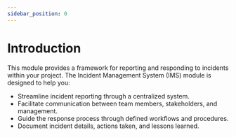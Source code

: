 ```yaml
---
sidebar_position: 0
---
```


# Introduction

This module provides a framework for reporting and responding to incidents within your project. The Incident Management System (IMS) module is designed to help you:

-   Streamline incident reporting through a centralized system.
-   Facilitate communication between team members, stakeholders, and management.
-   Guide the response process through defined workflows and procedures.
-   Document incident details, actions taken, and lessons learned.






